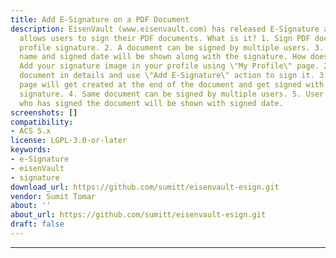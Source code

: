 ```yaml
---
title: Add E-Signature on a PDF Document
description: EisenVault (www.eisenvault.com) has released E-Signature add-on that
  allows users to sign their PDF documents. What is it? 1. Sign PDF documents with
  profile signature. 2. A document can be signed by multiple users. 3. User's full
  name and signed date will be shown along with the signature. How does it work? 1.
  Add your signature image in your profile using \"My Profile\" page. 2. Open PDF
  document in details and use \"Add E-Signature\" action to sign it. 3. A new signature
  page will get created at the end of the document and get signed with your profile
  signature. 4. Same document can be signed by multiple users. 5. User's full name
  who has signed the document will be shown with signed date.
screenshots: []
compatibility:
- ACS 5.x
license: LGPL-3.0-or-later
keywords:
- e-Signature
- eisenVault
- signature
download_url: https://github.com/sumitt/eisenvault-esign.git
vendor: Sumit Tomar
about: ''
about_url: https://github.com/sumitt/eisenvault-esign.git
draft: false
---
```

---
